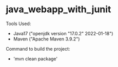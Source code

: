 # java_webapp_with_junit

Tools Used:
- Java17 ("openjdk version "17.0.2" 2022-01-18")
- Maven ("Apache Maven 3.9.2")

Command to build the project:
- 'mvn clean package'